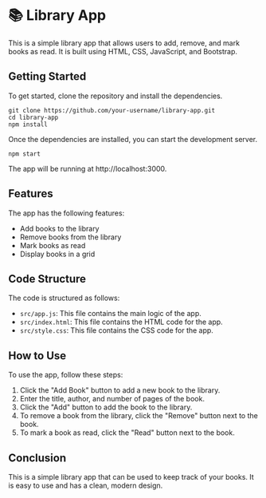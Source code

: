  # 📚 Library App

This is a simple library app that allows users to add, remove, and mark books as read. It is built using HTML, CSS, JavaScript, and Bootstrap.

## Getting Started

To get started, clone the repository and install the dependencies.

```
git clone https://github.com/your-username/library-app.git
cd library-app
npm install
```

Once the dependencies are installed, you can start the development server.

```
npm start
```

The app will be running at http://localhost:3000.

## Features

The app has the following features:

* Add books to the library
* Remove books from the library
* Mark books as read
* Display books in a grid

## Code Structure

The code is structured as follows:

* `src/app.js`: This file contains the main logic of the app.
* `src/index.html`: This file contains the HTML code for the app.
* `src/style.css`: This file contains the CSS code for the app.

## How to Use

To use the app, follow these steps:

1. Click the "Add Book" button to add a new book to the library.
2. Enter the title, author, and number of pages of the book.
3. Click the "Add" button to add the book to the library.
4. To remove a book from the library, click the "Remove" button next to the book.
5. To mark a book as read, click the "Read" button next to the book.

## Conclusion

This is a simple library app that can be used to keep track of your books. It is easy to use and has a clean, modern design.
